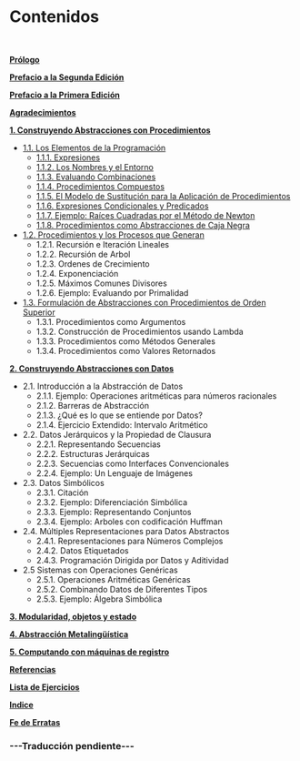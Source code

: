 <br><br>
<h1>Contenidos</h1><br>

**[Prólogo](./05-prologo.md)**

**[Prefacio a la Segunda Edición](./06-prefacio-2da-edicion.md)**

**[Prefacio a la Primera Edición](./07-prefacio-1ra-edicion.md)**

**[Agradecimientos](./08-agradecimientos.md)**

**[1. Construyendo Abstracciones con Procedimientos](./09-capitulo-1.md#%20Capítulo%201)**
  * [1.1. Los Elementos de la Programación](./09-capitulo-1.md#11-los-elementos-de-la-programaci%C3%B3n)
    * [1.1.1. Expresiones](./09-capitulo-1.md#111-expresiones)
    * [1.1.2. Los Nombres y el Entorno](./09-capitulo-1.md#112-Los-Nombres-y-el-Entorno)
    * [1.1.3. Evaluando Combinaciones](./09-capitulo-1.md#113-Evaluando-Combinaciones)
    * [1.1.4. Procedimientos Compuestos](./09-capitulo-1.md#114-Procedimientos-Compuestos)
    * [1.1.5. El Modelo de Sustitución para la Aplicación de Procedimientos](./09-capitulo-1.md#115-El-Modelo-de-Sustitución-para-la-Aplicación-de-Procedimientos)
    * [1.1.6. Expresiones Condicionales y Predicados](./09-capitulo-1.md#116-Expresiones-Condicionales-y-Predicados)
    * [1.1.7. Ejemplo: Raíces Cuadradas por el Método de Newton](./09-capitulo-1.md#117-Ejemplo-Raíces-Cuadradas-por-el-Método-de-Newton)
    * [1.1.8. Procedimientos como Abstracciones de Caja Negra](./09-capitulo-1.md#118-Procedimientos-como-abstracciones-de-caja-negra)
  * [1.2. Procedimientos y los Procesos que Generan](./09-capitulo-1.md#12-procedimientos-y-los-procesos-que-generan)
    * 1.2.1. Recursión e Iteración Lineales
    * 1.2.2. Recursión de Arbol
    * 1.2.3. Ordenes de Crecimiento
    * 1.2.4. Exponenciación
    * 1.2.5. Máximos Comunes Divisores
    * 1.2.6. Ejemplo: Evaluando por Primalidad
  * [1.3. Formulación de Abstracciones con Procedimientos de Orden Superior](./09-capitulo-1.md#13-formulaci%C3%B3n-de-abstracciones-con-procedimientos-de-orden-superior)
    * 1.3.1. Procedimientos como Argumentos
    * 1.3.2. Construcción de Procedimientos usando Lambda
    * 1.3.3. Procedimientos como Métodos Generales
    * 1.3.4. Procedimientos como Valores Retornados

**[2. Construyendo Abstracciones con Datos](./10-capitulo-2.md#%20Capítulo%202)**
  * 2.1. Introducción a la Abstracción de Datos
    * 2.1.1. Ejemplo: Operaciones aritméticas para números racionales
    * 2.1.2. Barreras de Abstracción
    * 2.1.3. ¿Qué es lo que se entiende por Datos?
    * 2.1.4. Ejercicio Extendido: Intervalo Aritmético
  * 2.2. Datos Jerárquicos y la Propiedad de Clausura
    * 2.2.1. Representando Secuencias
    * 2.2.2. Estructuras Jerárquicas
    * 2.2.3. Secuencias como Interfaces Convencionales
    * 2.2.4. Ejemplo: Un Lenguaje de Imágenes
  * 2.3. Datos Simbólicos
    * 2.3.1. Citación
    * 2.3.2. Ejemplo: Diferenciación Simbólica
    * 2.3.3. Ejemplo: Representando Conjuntos
    * 2.3.4. Ejemplo: Arboles con codificación Huffman
  * 2.4. Múltiples Representaciones para Datos Abstractos
    * 2.4.1. Representaciones para Números Complejos
    * 2.4.2. Datos Etiquetados
    * 2.4.3. Programación Dirigida por Datos y Aditividad
  * 2.5 Sistemas con Operaciones Genéricas
    * 2.5.1. Operaciones Aritméticas Genéricas
    * 2.5.2. Combinando Datos de Diferentes Tipos
    * 2.5.3. Ejemplo: Álgebra Simbólica

**[3. Modularidad, objetos y estado](./11-capitulo-3.md#%20Capítulo%203)**

**[4. Abstracción Metalingüística](./12-capitulo-4.md#%20Capítulo%204)**

**[5. Computando con máquinas de registro](./13-capitulo-5.md#%20Capítulo%205)**

**[Referencias](./14-referencias.md)**

**[Lista de Ejercicios](./15-lista-de-ejercicios.md)**

**[Indice](./16-indice.md)**

**[Fe de Erratas](./17-fe-de-erratas.md)**

### ---Traducción pendiente---